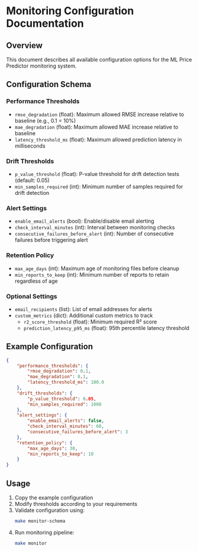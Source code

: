 # Monitoring Configuration Documentation

## Overview
This document describes all available configuration options for the ML Price Predictor monitoring system.

## Configuration Schema

### Performance Thresholds
- `rmse_degradation` (float): Maximum allowed RMSE increase relative to baseline (e.g., 0.1 = 10%)
- `mae_degradation` (float): Maximum allowed MAE increase relative to baseline
- `latency_threshold_ms` (float): Maximum allowed prediction latency in milliseconds

### Drift Thresholds
- `p_value_threshold` (float): P-value threshold for drift detection tests (default: 0.05)
- `min_samples_required` (int): Minimum number of samples required for drift detection

### Alert Settings
- `enable_email_alerts` (bool): Enable/disable email alerting
- `check_interval_minutes` (int): Interval between monitoring checks
- `consecutive_failures_before_alert` (int): Number of consecutive failures before triggering alert

### Retention Policy
- `max_age_days` (int): Maximum age of monitoring files before cleanup
- `min_reports_to_keep` (int): Minimum number of reports to retain regardless of age

### Optional Settings
- `email_recipients` (list): List of email addresses for alerts
- `custom_metrics` (dict): Additional custom metrics to track
  - `r2_score_threshold` (float): Minimum required R² score
  - `prediction_latency_p95_ms` (float): 95th percentile latency threshold

## Example Configuration
```json
{
    "performance_thresholds": {
        "rmse_degradation": 0.1,
        "mae_degradation": 0.1,
        "latency_threshold_ms": 100.0
    },
    "drift_thresholds": {
        "p_value_threshold": 0.05,
        "min_samples_required": 1000
    },
    "alert_settings": {
        "enable_email_alerts": false,
        "check_interval_minutes": 60,
        "consecutive_failures_before_alert": 3
    },
    "retention_policy": {
        "max_age_days": 30,
        "min_reports_to_keep": 10
    }
}
```

## Usage
1. Copy the example configuration
2. Modify thresholds according to your requirements
3. Validate configuration using:
   ```bash
   make monitor-schema
   ```
4. Run monitoring pipeline:
   ```bash
   make monitor
   ```
